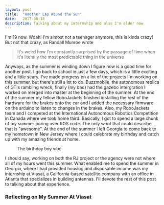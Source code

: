 ```yaml
---
layout: post
title:  "Another Lap Round the Sun"
date:   2017-08-18
description: Talking about my internship and also I'm older now
---
```


<!--TODO: insert links-->
<p class="intro"><span class="dropcap">I</span>'m 19 now. Woah! I'm almost not a teenager anymore, this is kinda crazy! But not that crazy, as Randall Munroe wrote</p>

<blockquote>It's weird how I'm constantly surprised by the passage of time when it's literally the most predictable thing in the universe</blockquote>

Anyways, as the summer is winding down I figure now is a good time for another post. I go back to school in just a few days, which is a little exciting and a little scary. I've made progress on a lot of the projects I'm working on this summer, but there's still a lot to do. Buzzmobile, the autonomous replica of GT's rambling wreck, finally (my bad) had the gazebo intergration I worked on merged into master at the beginning of the summer. At the end of the summer my fellow RoboJackets finished installing the rest of the hardware for the brakes onto the car and I added the necessary firmware on the arduino to listen to changes in the brakes. Also, my RoboJackets team and I competed at the International Autonomous Robotics Competition in Canada where we took home third. Basically, I got to spend a large chunk of my summer poring over ROS code. The only word that could describe that is "awesome". At the end of the summer I left Georgia to come back to my hometown in New Jersey where I could celebrate my birthday and catch up with my amazing friends at home.
<figure>
    <img src="https://68.media.tumblr.com/6e7a145d2bdc2a91e69471fd40ff052c/tumblr_nu20neQX6e1tgdy3ho2_540.gif" alt=""> 
    <figcaption>The birthday boy vibe</figcaption>
</figure>
I should say, working on both the RJ project or the agency were not where all of my hours went this summer. What enabled me to spend the summer in Georgia, where I had provided housing and disposable income was my internship at Viasat, a California-based satellite company with an office in Atlanta that specializes in building antennas. I'll devote the rest of this post to talking about that experience.


### Reflecting on My Summer At Viasat ###

